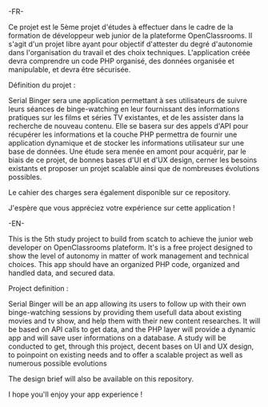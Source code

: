 -FR-

Ce projet est le 5ème projet d'études à effectuer dans le cadre de la formation de développeur web junior de la plateforme OpenClassrooms. Il s'agit d'un projet libre ayant pour objectif d'attester du degré d'autonomie dans l'organisation du travail et des choix techniques. L'application créée devra comprendre un code PHP organisé, des données organisée et manipulable, et devra être sécurisée.

Définition du projet :

Serial Binger sera une application permettant à ses utilisateurs de suivre leurs séances de binge-watching en leur fournissant des informations pratiques sur les films et séries TV existantes, et de les assister dans la recherche de nouveau contenu. Elle se basera sur des appels d'API pour récupérer les informations et la couche PHP permettra de fournir une application dynamique et de stocker les informations utilisateur sur une base de données.
Une étude sera menée en amont pour acquérir, par le biais de ce projet, de bonnes bases d'UI et d'UX design, cerner les besoins existants et proposer un projet scalable ainsi que de nombreuses évolutions possibles.

Le cahier des charges sera également disponible sur ce repository.

J'espère que vous appréciez votre expérience sur cette application !


-EN-

This is the 5th study project to build from scatch to achieve the junior web developer on OpenClassrooms plateform. It's is a free project designed to show the level of autonomy in matter of work management and technical choices. This app should have an organized PHP code, organized and handled data, and secured data.

Project definition :

Serial Binger will be an app allowing its users to follow up with their own binge-watching sessions by providing them usefull data about existing movies and tv show, and help them with their new content researches. It will be based on API calls to get data, and the PHP layer will provide a dynamic app and will save user informations on a database.
A study will be conducted to get, through this project, decent bases on UI and UX design, to poinpoint on existing needs and to offer a scalable project as well as numerous possible evolutions

The design brief will also be available on this repository.

I hope you'll enjoy your app experience !